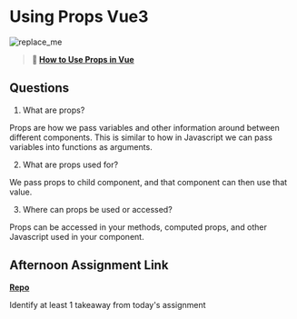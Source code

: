 # Using Props Vue3

![replace_me](https://codeworks.blob.core.windows.net/public/assets/img/illustrations/placeholder.svg)

> **📖 [How to Use Props in Vue](https://codeworksacademy.com/fs-student-guide/resources/wk6/02-Props)**

## Questions

1. What are props?

Props are how we pass variables and other information around between different components. This is similar to how in Javascript we can pass variables into functions as arguments.

2. What are props used for?

We pass props to child component, and that component can then use that value.

3. Where can props be used or accessed?

Props can be accessed in your methods, computed props, and other Javascript used in your component.

## Afternoon Assignment Link

**[Repo](https://github.com/fullmer24/APOD)**

Identify at least 1 takeaway from today's assignment
